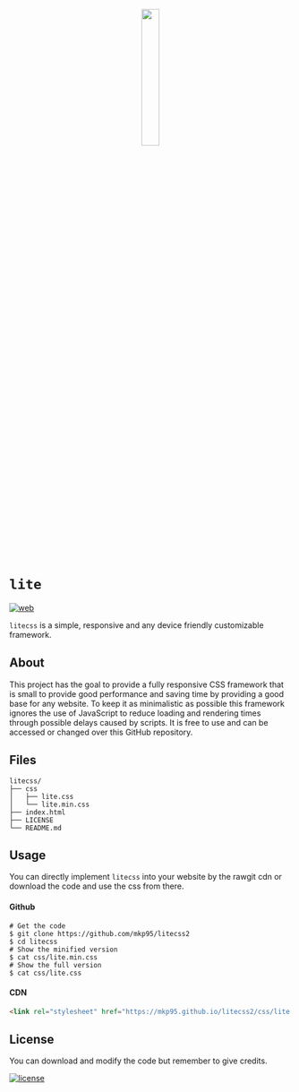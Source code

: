 <p align="center">
  <img src="https://camo.githubusercontent.com/3e840fb4f8d8f3d88e4f5bd03bdf3192e21240ea/687474703a2f2f692e696d6775722e636f6d2f346633496978352e706e67" width="25%">
</p>

# `lite`

[![web](https://img.shields.io/badge/preview-web-brightgreen.svg)](https://penglezos.github.io/litecss)

`litecss` is a simple, responsive and any device friendly customizable framework.

## About

This project has the goal to provide a fully responsive CSS framework that is small to provide good performance and saving time by providing a good base for any website. To keep it as minimalistic as possible this framework ignores the use of JavaScript to reduce loading and rendering times through possible delays caused by scripts. It is free to use and can be accessed or changed over this GitHub repository.

## Files

```
litecss/
├── css
│   ├── lite.css
│   └── lite.min.css
├── index.html
├── LICENSE
└── README.md
```

## Usage

You can directly implement `litecss` into your website by the rawgit cdn or download the code and use the css from there.

#### Github

```shell
# Get the code
$ git clone https://github.com/mkp95/litecss2
$ cd litecss
# Show the minified version
$ cat css/lite.min.css
# Show the full version
$ cat css/lite.css
```

#### CDN

```html
<link rel="stylesheet" href="https://mkp95.github.io/litecss2/css/lite.min.css">
```

## License

You can download and modify the code but remember to give credits.

[![license](https://img.shields.io/badge/license-MIT-blue.svg)](https://github.com/penglezos/litecss/blob/master/LICENSE)
